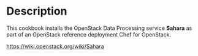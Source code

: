 Description
===========

This cookbook installs the OpenStack Data Processing service **Sahara** as part of an OpenStack reference deployment Chef for OpenStack.

https://wiki.openstack.org/wiki/Sahara
